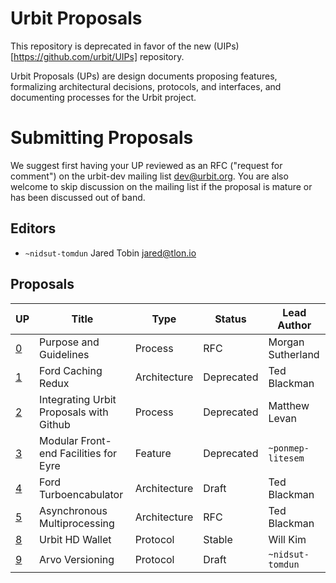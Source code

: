 # Urbit Proposals

This repository is deprecated in favor of the new (UIPs)[https://github.com/urbit/UIPs] repository. 

Urbit Proposals (UPs) are design documents proposing features, formalizing
architectural decisions, protocols, and interfaces, and documenting processes
for the Urbit project.

# Submitting Proposals

We suggest first having your UP reviewed as an RFC ("request for comment") on
the urbit-dev mailing list <dev@urbit.org>.  You are also welcome to skip
discussion on the mailing list if the proposal is mature or has been discussed
out of band.

## Editors

- `~nidsut-tomdun` Jared Tobin <jared@tlon.io>

## Proposals

UP                                                | Title                                    | Type          | Status     | Lead Author
--------------------------------------------------|------------------------------------------|---------------|------------|-------------------
[0](000-purpose-and-guidelines.md)                | Purpose and Guidelines                   | Process       | RFC        | Morgan Sutherland
[1](001-ford-caching-redux.md)                    | Ford Caching Redux                       | Architecture  | Deprecated | Ted Blackman
[2](002-integrating-urbit-proposals-github.md)    | Integrating Urbit Proposals with Github  | Process       | Deprecated | Matthew Levan
[3](003-modular-front-end-facilities-eyre.md)     | Modular Front-end Facilities for Eyre    | Feature       | Deprecated | `~ponmep-litesem`
[4](004-ford-turboencabulator.md)                 | Ford Turboencabulator                    | Architecture  | Draft      | Ted Blackman
[5](005-asynchronous-multiprocessing.md)          | Asynchronous Multiprocessing             | Architecture  | RFC        | Ted Blackman
[8](008-urbit-hd-wallet.md)                       | Urbit HD Wallet                          | Protocol      | Stable     | Will Kim
[9](009-arvo-versioning.md)                       | Arvo Versioning                          | Protocol      | Draft      | `~nidsut-tomdun`
